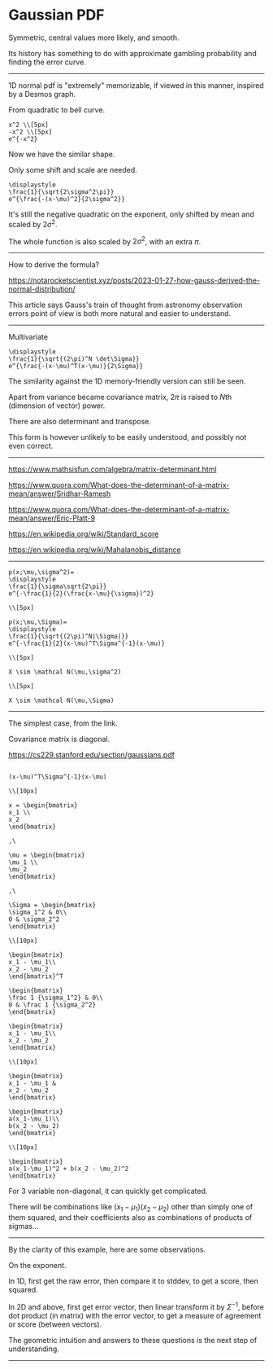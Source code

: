 # Gaussian PDF

Symmetric,
central values more likely,
and smooth.

Its history has something to do
with approximate gambling probability
and finding the error curve.

---

1D normal pdf is "extremely" memorizable,
if viewed in this manner,
inspired by a Desmos graph.

From quadratic to bell curve.

```meth
x^2 \\[5px]
-x^2 \\[5px]
e^{-x^2}
```

Now we have the similar shape.

Only some shift and scale are needed.

```meth
\displaystyle
\frac{1}{\sqrt{2\sigma^2\pi}}
e^{\frac{-(x-\mu)^2}{2\sigma^2}}
```

It's still the negative quadratic
on the exponent,
only shifted by mean
and scaled by $2\sigma^2$.

The whole function
is also scaled by $2\sigma^2$,
with an extra $\pi$.

---

How to derive the formula?

https://notarocketscientist.xyz/posts/2023-01-27-how-gauss-derived-the-normal-distribution/

This article says
Gauss's train of thought
from astronomy observation errors
point of view
is both more natural and easier to understand.

---

Multivariate

```meth
\displaystyle
\frac{1}{\sqrt{(2\pi)^N \det\Sigma}}
e^{\frac{-(x-\mu)^T(x-\mu)}{2\Sigma}}
```

The similarity against
the 1D memory-friendly version
can still be seen.

Apart from variance became covariance matrix,
$2\pi$ is raised to
$N$th (dimension of vector) power.

There are also determinant and transpose.

This form is however
unlikely to be easily understood,
and possibly not even correct.

---

https://www.mathsisfun.com/algebra/matrix-determinant.html

https://www.quora.com/What-does-the-determinant-of-a-matrix-mean/answer/Sridhar-Ramesh

https://www.quora.com/What-does-the-determinant-of-a-matrix-mean/answer/Eric-Platt-9

https://en.wikipedia.org/wiki/Standard_score

https://en.wikipedia.org/wiki/Mahalanobis_distance

---

```meth
p(x;\mu,\sigma^2)=
\displaystyle
\frac{1}{\sigma\sqrt{2\pi}}
e^{-\frac{1}{2}(\frac{x-\mu}{\sigma})^2}

\\[5px]

p(x;\mu,\Sigma)=
\displaystyle
\frac{1}{\sqrt{(2\pi)^N|\Sigma|}}
e^{-\frac{1}{2}(x-\mu)^T\Sigma^{-1}(x-\mu)}

\\[5px]

X \sim \mathcal N(\mu,\sigma^2)

\\[5px]

X \sim \mathcal N(\mu,\Sigma)
```

---

The simplest case, from the link.

Covariance matrix is diagonal.

https://cs229.stanford.edu/section/gaussians.pdf

```meth

(x-\mu)^T\Sigma^{-1}(x-\mu)

\\[10px]

x = \begin{bmatrix}
x_1 \\
x_2
\end{bmatrix}

,\

\mu = \begin{bmatrix}
\mu_1 \\
\mu_2
\end{bmatrix}

,\

\Sigma = \begin{bmatrix}
\sigma_1^2 & 0\\
0 & \sigma_2^2
\end{bmatrix}

\\[10px]

\begin{bmatrix}
x_1 - \mu_1\\
x_2 - \mu_2
\end{bmatrix}^T

\begin{bmatrix}
\frac 1 {\sigma_1^2} & 0\\
0 & \frac 1 {\sigma_2^2}
\end{bmatrix}

\begin{bmatrix}
x_1 - \mu_1\\
x_2 - \mu_2
\end{bmatrix}

\\[10px]

\begin{bmatrix}
x_1 - \mu_1 &
x_2 - \mu_2
\end{bmatrix}

\begin{bmatrix}
a(x_1-\mu_1)\\
b(x_2 - \mu_2)
\end{bmatrix}

\\[10px]

\begin{bmatrix}
a(x_1-\mu_1)^2 + b(x_2 - \mu_2)^2
\end{bmatrix}
```

For 3 variable non-diagonal,
it can quickly get complicated.

There will be combinations like
$(x_1-\mu_1)(x_2-\mu_2)$
other than simply one of them squared,
and their coefficients
also as combinations of products of sigmas...

---

By the clarity of this example,
here are some observations.

On the exponent.

In 1D,
first get the raw error,
then compare it to stddev,
to get a score,
then squared.

In 2D and above,
first get error vector,
then linear transform it by $\Sigma^{-1}$,
before dot product (in matrix)
with the error vector,
to get a measure of agreement or score (between vectors).

The geometric intuition
and answers to these questions
is the next step of understanding.

---

<link rel="stylesheet" href="https://cdn.jsdelivr.net/npm/katex@0.16.10/dist/katex.min.css" integrity="sha384-wcIxkf4k558AjM3Yz3BBFQUbk/zgIYC2R0QpeeYb+TwlBVMrlgLqwRjRtGZiK7ww" crossorigin="anonymous">
<script defer src="https://cdn.jsdelivr.net/npm/katex@0.16.10/dist/katex.min.js" integrity="sha384-hIoBPJpTUs74ddyc4bFZSM1TVlQDA60VBbJS0oA934VSz82sBx1X7kSx2ATBDIyd" crossorigin="anonymous"></script>
<script src="https://cainy19com.github.io/katex/format.js"><script>


